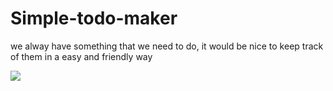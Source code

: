 # Simple-todo-maker
we alway have something that we need to do, it would be nice to keep track of them in a easy and friendly way

![](project-gif.gif)
